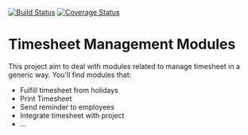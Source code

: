 [![Build Status](https://travis-ci.org/OCA/hr-timesheet.svg?branch=7.0)](https://travis-ci.org/OCA/hr-timesheet)
[![Coverage Status](https://coveralls.io/repos/OCA/hr-timesheet/badge.png?branch=7.0)](https://coveralls.io/r/OCA/hr-timesheet?branch=7.0)

Timesheet Management Modules
===========================

This project aim to deal with modules related to manage timesheet in a generic way. You'll find modules that:

 - Fulfill timesheet from holidays
 - Print Timesheet
 - Send reminder to employees
 - Integrate timesheet with project
 - ...

